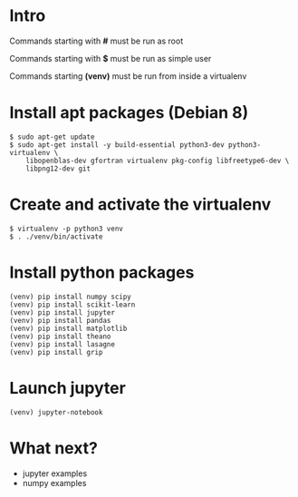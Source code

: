 # Intro
Commands starting with **#** must be run as root

Commands starting with **$** must be run as simple user

Commands starting **(venv)** must be run from inside a virtualenv

# Install apt packages (Debian 8)
    $ sudo apt-get update
    $ sudo apt-get install -y build-essential python3-dev python3-virtualenv \
        libopenblas-dev gfortran virtualenv pkg-config libfreetype6-dev \
        libpng12-dev git

# Create and activate the virtualenv
    $ virtualenv -p python3 venv
    $ . ./venv/bin/activate

# Install python packages
    (venv) pip install numpy scipy
    (venv) pip install scikit-learn
    (venv) pip install jupyter
    (venv) pip install pandas
    (venv) pip install matplotlib
    (venv) pip install theano
    (venv) pip install lasagne
    (venv) pip install grip

# Launch jupyter
    (venv) jupyter-notebook

# What next?
* jupyter examples
* numpy examples
